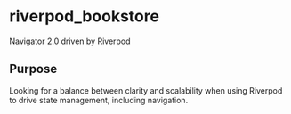 # riverpod_bookstore

Navigator 2.0 driven by Riverpod

## Purpose

Looking for a balance between clarity and scalability when using Riverpod to drive state management, including navigation.